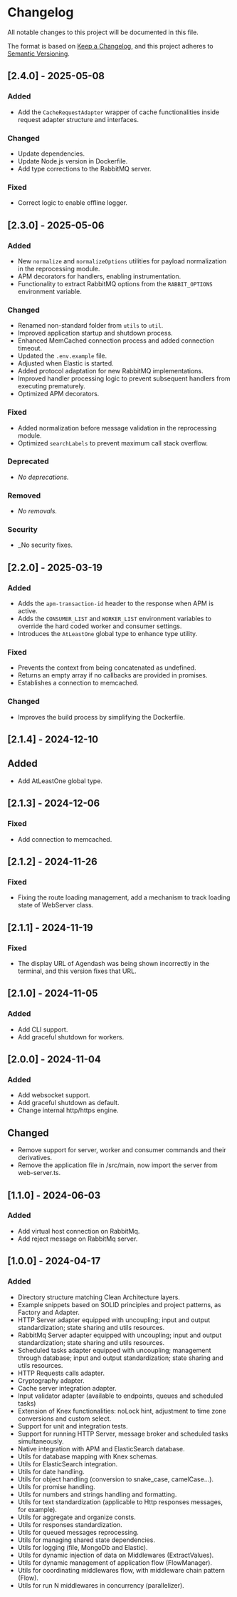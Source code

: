 # Changelog

All notable changes to this project will be documented in this file.

The format is based on [Keep a Changelog](https://keepachangelog.com/en/1.0.0/),
and this project adheres to [Semantic Versioning](https://semver.org/spec/v2.0.0.html).

## [2.4.0] - 2025-05-08

### Added

- Add the `CacheRequestAdapter` wrapper of cache functionalities inside request adapter structure and interfaces.

### Changed

- Update dependencies.
- Update Node.js version in Dockerfile.
- Add type corrections to the RabbitMQ server.

### Fixed

- Correct logic to enable offline logger.

## [2.3.0] - 2025-05-06

### Added

- New `normalize` and `normalizeOptions` utilities for payload normalization in the reprocessing module.  
- APM decorators for handlers, enabling instrumentation.  
- Functionality to extract RabbitMQ options from the `RABBIT_OPTIONS` environment variable.  

### Changed

- Renamed non-standard folder from `utils` to `util`.  
- Improved application startup and shutdown process.  
- Enhanced MemCached connection process and added connection timeout.  
- Updated the `.env.example` file.  
- Adjusted when Elastic is started.  
- Added protocol adaptation for new RabbitMQ implementations.  
- Improved handler processing logic to prevent subsequent handlers from executing prematurely.  
- Optimized APM decorators.  

### Fixed

- Added normalization before message validation in the reprocessing module.  
- Optimized `searchLabels` to prevent maximum call stack overflow.  

### Deprecated

- _No deprecations._  

### Removed

- _No removals._  

### Security

- _No security fixes.

## [2.2.0] - 2025-03-19

### Added

- Adds the `apm-transaction-id` header to the response when APM is active.
- Adds the `CONSUMER_LIST` and `WORKER_LIST` environment variables to override the hard coded worker and consumer settings.
- Introduces the `AtLeastOne` global type to enhance type utility.

### Fixed

- Prevents the context from being concatenated as undefined.
- Returns an empty array if no callbacks are provided in promises.
- Establishes a connection to memcached.

### Changed

- Improves the build process by simplifying the Dockerfile.

## [2.1.4] - 2024-12-10

## Added

- Add AtLeastOne global type.

## [2.1.3] - 2024-12-06

### Fixed

- Add connection to memcached.

## [2.1.2] - 2024-11-26

### Fixed

- Fixing the route loading management, add a mechanism to track loading state of WebServer class.

## [2.1.1] - 2024-11-19

### Fixed

- The display URL of Agendash was being shown incorrectly in the terminal, and this version fixes that URL.

## [2.1.0] - 2024-11-05

### Added

- Add CLI support.
- Add graceful shutdown for workers.

## [2.0.0] - 2024-11-04

### Added

- Add websocket support.
- Add graceful shutdown as default.
- Change internal http/https engine.

## Changed

- Remove support for server, worker and consumer commands and their derivatives.
- Remove the application file in /src/main, now import the server from web-server.ts.

## [1.1.0] - 2024-06-03

### Added

- Add virtual host connection on RabbitMq.
- Add reject message on RabbitMq server.

## [1.0.0] - 2024-04-17

### Added

- Directory structure matching Clean Architecture layers.
- Example snippets based on SOLID principles and project patterns, as Factory and Adapter.
- HTTP Server adapter equipped with uncoupling; input and output standardization; state sharing and utils resources.
- RabbitMq Server adapter equipped with uncoupling; input and output standardization; state sharing and utils resources.
- Scheduled tasks adapter equipped with uncoupling; management through database; input and output standardization; state    sharing and utils resources.
- HTTP Requests calls adapter.
- Cryptography adapter.
- Cache server integration adapter.
- Input validator adapter (available to endpoints, queues and scheduled tasks)
- Extension of Knex functionalities: noLock hint, adjustment to time zone conversions and custom select.
- Support for unit and integration tests.
- Support for running HTTP Server, message broker and scheduled tasks simultaneously.
- Native integration with APM and ElasticSearch database.
- Utils for database mapping with Knex schemas.
- Utils for ElasticSearch integration.
- Utils for date handling.
- Utils for object handling (conversion to snake_case, camelCase...).
- Utils for promise handling.
- Utils for numbers and strings handling and formatting.
- Utils for text standardization (applicable to Http responses messages, for example).
- Utils for aggregate and organize consts.
- Utils for responses standardization.
- Utils for queued messages reprocessing.
- Utils for managing shared state dependencies.
- Utils for logging (file, MongoDb and Elastic).
- Utils for dynamic injection of data on Middlewares (ExtractValues).
- Utils for dynamic management of application flow (FlowManager).
- Utils for coordinating middlewares flow, with middleware chain pattern (Flow).
- Utils for run N middlewares in concurrency (parallelizer).
